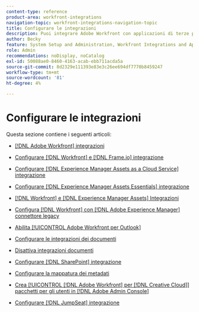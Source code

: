 ```yaml
---
content-type: reference
product-area: workfront-integrations
navigation-topic: workfront-integrations-navigation-topic
title: Configurare le integrazioni
description: Puoi integrare Adobe Workfront con applicazioni di terze parti. Le integrazioni possono estendere l’utilità di Workfront e personalizzarla in base alle esigenze della tua organizzazione.
author: Becky
feature: System Setup and Administration, Workfront Integrations and Apps
role: Admin
recommendations: noDisplay, noCatalog
exl-id: 50088ae0-8460-4163-acab-ebb711acda5a
source-git-commit: 8d2329e111393e83e3c26ee694df7770b8459247
workflow-type: tm+mt
source-wordcount: '81'
ht-degree: 4%

---
```


# Configurare le integrazioni

Questa sezione contiene i seguenti articoli:

* [[!DNL Adobe Workfront] integrazioni](../../administration-and-setup/configure-integrations/workfront-integrations-1.md)
* [Configurare [!DNL Workfront] e [!DNL Frame.io] integrazione](/help/quicksilver/administration-and-setup/configure-integrations/configure-wf-and-frame.md)
* [Configurare [!DNL Experience Manager Assets as a Cloud Service] integrazione](../../administration-and-setup/configure-integrations/configure-aacs-integration.md)
* [Configurare [!DNL Experience Manager Assets Essentials] integrazione](../../documents/adobe-workfront-for-experience-manager-assets-essentials/setup-asset-essentials.md)
* [[!DNL Workfront] e [!DNL Experience Manager Assets] Integrazioni](../../documents/workfront-and-experience-manager-integrations/wf-experience-manager-integrations.md)
* [Configura [!DNL Workfront] con [!DNL Adobe Experience Manager] connettore legacy](../../administration-and-setup/configure-integrations/configure-workfront-aem.md)
* [Abilita [!UICONTROL Adobe Workfront per Outlook]](../../administration-and-setup/configure-integrations/enable-workfront-for-outlook.md)
* [Configurare le integrazioni dei documenti](../../administration-and-setup/configure-integrations/configure-document-integrations.md)
* [Disattiva integrazioni documenti](../../administration-and-setup/configure-integrations/disable-document-integrations.md)
* [Configurare [!DNL SharePoint] integrazione](../../administration-and-setup/configure-integrations/configure-sharepoint-integration.md)
* [Configurare la mappatura dei metadati](../../administration-and-setup/configure-integrations/set-up-metadata-mapping.md)
* [Crea [!UICONTROL [!DNL Adobe Workfront] per [!DNL Creative Cloud]] pacchetti per gli utenti in [!DNL Adobe Admin Console]](/help/quicksilver/administration-and-setup/configure-integrations/create-plugin-only-packages.md)

  <!--
  <li data-mc-conditions="QuicksilverOrClassic.Draft mode"><a href="../../administration-and-setup/configure-integrations/create-oauth-application.md" class="MCXref xref" xrefformat="{para}">Create OAuth2 applications for Workfront integrations</a> </li>
  -->

  <!--
  <li data-mc-conditions="QuicksilverOrClassic.Draft mode"><a href="../../administration-and-setup/configure-integrations/manage-custom-oauth2-apps.md" class="MCXref xref" xrefformat="{para}">View and manage custom OAuth2 applications</a> </li>
  -->

* [Configurare [!DNL JumpSeat] integrazione](/help/quicksilver/administration-and-setup/configure-integrations/configure-jumpseat.md)
